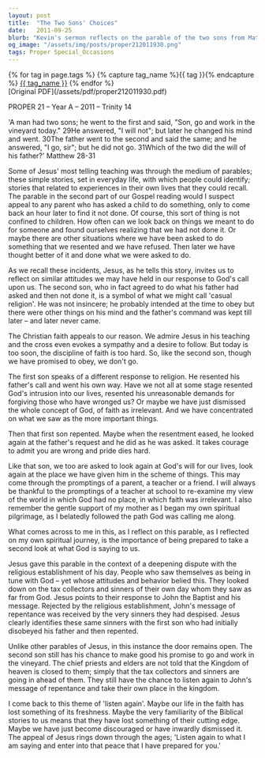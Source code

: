 ```yaml
---
layout: post
title:  "The Two Sons' Choices"
date:   2011-09-25
blurb: "Kevin's sermon reflects on the parable of the two sons from Matthew 28-31, inviting us to consider our own responses to God's call. It contrasts 'casual religion' with genuine repentance and obedience, urging us to re-examine our priorities and be open to God's will. The message emphasizes the importance of second chances and the need to listen again to God's word to find true peace."
og_image: "/assets/img/posts/proper212011930.png"
tags: Proper Special_Occasions
---    
```

<div class="tag-pills">
  {% for tag in page.tags %}
    {% capture tag_name %}{{ tag }}{% endcapture %}
    <a href="{{ site.baseurl }}/tag/{{ tag_name }}" class="tag-pill">{{ tag_name }}</a>
  {% endfor %}
</div>
[Original PDF](/assets/pdf/proper212011930.pdf)

PROPER 21 – Year A – 2011 – Trinity 14

'A man had two sons; he went to the first and said, "Son, go and work in the vineyard today." 29He answered, "I will not"; but later he changed his mind and went. 30The father went to the second and said the same; and he answered, "I go, sir"; but he did not go. 31Which of the two did the will of his father?' Matthew 28-31

Some of Jesus' most telling teaching was through the medium of parables; these simple stories, set in everyday life, with which people could identify; stories that related to experiences in their own lives that they could recall. The parable in the second part of our Gospel reading would I suspect appeal to any parent who has asked a child to do something, only to come back an hour later to find it not done. Of course, this sort of thing is not confined to children. How often can we look back on things we meant to do for someone and found ourselves realizing that we had not done it. Or maybe there are other situations where we have been asked to do something that we resented and we have refused. Then later we have thought better of it and done what we were asked to do.

As we recall these incidents, Jesus, as he tells this story, invites us to reflect on similar attitudes we may have held in our response to God's call upon us. The second son, who in fact agreed to do what his father had asked and then not done it, is a symbol of what we might call 'casual religion'. He was not insincere; he probably intended at the time to obey but there were other things on his mind and the father's command was kept till later – and later never came.

The Christian faith appeals to our reason. We admire Jesus in his teaching and the cross even evokes a sympathy and a desire to follow. But today is too soon, the discipline of faith is too hard. So, like the second son, though we have promised to obey, we don't go.

The first son speaks of a different response to religion. He resented his father's call and went his own way. Have we not all at some stage resented God's intrusion into our lives, resented his unreasonable demands for forgiving those who have wronged us? Or maybe we have just dismissed the whole concept of God, of faith as irrelevant. And we have concentrated on what we saw as the more important things.

Then that first son repented. Maybe when the resentment eased, he looked again at the father's request and he did as he was asked. It takes courage to admit you are wrong and pride dies hard.

Like that son, we too are asked to look again at God's will for our lives, look again at the place we have given him in the scheme of things. This may come through the promptings of a parent, a teacher or a friend. I will always be thankful to the promptings of a teacher at school to re-examine my view of the world in which God had no place, in which faith was irrelevant. I also remember the gentle support of my mother as I began my own spiritual pilgrimage, as I belatedly followed the path God was calling me along.

What comes across to me in this, as I reflect on this parable, as I reflected on my own spiritual journey, is the importance of being prepared to take a second look at what God is saying to us.

Jesus gave this parable in the context of a deepening dispute with the religious establishment of his day. People who saw themselves as being in tune with God – yet whose attitudes and behavior belied this. They looked down on the tax collectors and sinners of their own day whom they saw as far from God. Jesus points to their response to John the Baptist and his message. Rejected by the religious establishment, John's message of repentance was received by the very sinners they had despised. Jesus clearly identifies these same sinners with the first son who had initially disobeyed his father and then repented.

Unlike other parables of Jesus, in this instance the door remains open. The second son still has his chance to make good his promise to go and work in the vineyard. The chief priests and elders are not told that the Kingdom of heaven is closed to them; simply that the tax collectors and sinners are going in ahead of them. They still have the chance to listen again to John's message of repentance and take their own place in the kingdom.

I come back to this theme of 'listen again'. Maybe our life in the faith has lost something of its freshness. Maybe the very familiarity of the Biblical stories to us means that they have lost something of their cutting edge. Maybe we have just become discouraged or have inwardly dismissed it. The appeal of Jesus rings down through the ages; 'Listen again to what I am saying and enter into that peace that I have prepared for you.'
